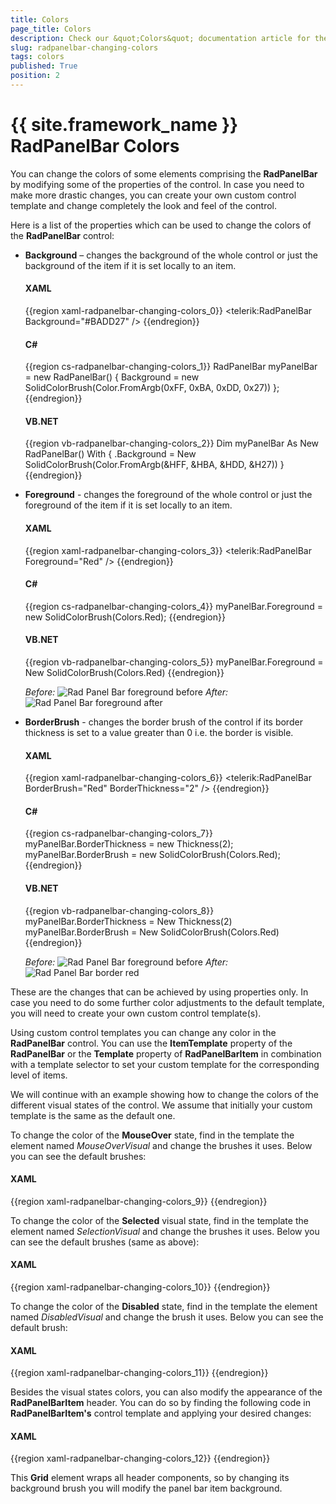 ```yaml
---
title: Colors
page_title: Colors
description: Check our &quot;Colors&quot; documentation article for the RadPanelBar {{ site.framework_name }} control.
slug: radpanelbar-changing-colors
tags: colors
published: True
position: 2
---
```


# {{ site.framework_name }} RadPanelBar Colors

You can change the colors of some elements comprising the __RadPanelBar__ by modifying some of the properties of the control. In case you need to make more drastic changes, you can create your own custom control template and change completely the look and feel of the control.

Here is a list of the properties which can be used to change the colors of the __RadPanelBar__ control:		

* __Background__ – changes the background of the whole control or just the background of the item if it is set locally to an item.			

	#### __XAML__
	{{region xaml-radpanelbar-changing-colors_0}}
		<telerik:RadPanelBar Background="#BADD27" />
	{{endregion}}

	#### __C#__
	{{region cs-radpanelbar-changing-colors_1}}
		RadPanelBar myPanelBar = new RadPanelBar()
		{
		    Background = new SolidColorBrush(Color.FromArgb(0xFF, 0xBA, 0xDD, 0x27))
		};
	{{endregion}}

	#### __VB.NET__
	{{region vb-radpanelbar-changing-colors_2}}
		Dim myPanelBar As New RadPanelBar() With {
		.Background = New SolidColorBrush(Color.FromArgb(&HFF, &HBA, &HDD, &H27))
		 }
	{{endregion}}

* __Foreground__ - changes the foreground of the whole control or just the foreground of the item if it is set locally to an item.			

	#### __XAML__
	{{region xaml-radpanelbar-changing-colors_3}}
		<telerik:RadPanelBar Foreground="Red" />
	{{endregion}}

	#### __C#__
	{{region cs-radpanelbar-changing-colors_4}}
		myPanelBar.Foreground = new SolidColorBrush(Colors.Red);
	{{endregion}}

	#### __VB.NET__
	{{region vb-radpanelbar-changing-colors_5}}
		myPanelBar.Foreground = New SolidColorBrush(Colors.Red)
	{{endregion}}

	*Before:*
	![Rad Panel Bar foreground before](images/RadPanelBar_foreground_before.png)
	*After:*
	![Rad Panel Bar foreground after](images/RadPanelBar_foreground_after.png)

* __BorderBrush__ - changes the border brush of the control if its border thickness is set to a value greater than 0 i.e. the border is visible.			

	#### __XAML__
	{{region xaml-radpanelbar-changing-colors_6}}
		<telerik:RadPanelBar BorderBrush="Red" BorderThickness="2" />
	{{endregion}}

	#### __C#__
	{{region cs-radpanelbar-changing-colors_7}}
		myPanelBar.BorderThickness = new Thickness(2);
		myPanelBar.BorderBrush = new SolidColorBrush(Colors.Red);
	{{endregion}}

	#### __VB.NET__
	{{region vb-radpanelbar-changing-colors_8}}
		myPanelBar.BorderThickness = New Thickness(2)
		myPanelBar.BorderBrush = New SolidColorBrush(Colors.Red)
	{{endregion}}

	*Before:*
	![Rad Panel Bar foreground before](images/RadPanelBar_foreground_before.png)
	*After:*
	![Rad Panel Bar border red](images/RadPanelBar_border_red.png)

These are the changes that can be achieved by using properties only. In case you need to do some further color adjustments to the default template, you will need to create your own custom control template(s).

Using custom control templates you can change any color in the __RadPanelBar__ control. You can use the __ItemTemplate__ property of the __RadPanelBar__ or the __Template__ property of __RadPanelBarItem__ in combination with a template selector to set your custom template for the corresponding level of items.		

We will continue with an example showing how to change the colors of the different visual states of the control. We assume that initially your custom template is the same as the default one.

To change the color of the __MouseOver__ state, find in the template the element named *MouseOverVisual* and change the brushes it uses. Below you can see the default brushes:		

#### __XAML__
{{region xaml-radpanelbar-changing-colors_9}}
	<SolidColorBrush x:Key="RadPanelBar_MouseOverBorder" Color="#FFdbdbdb" />
	<LinearGradientBrush x:Key="RadPanelBar_SubMouseOver" EndPoint="0,1">
	    <GradientStop Color="#FFf8f6f9" Offset="0" />
	    <GradientStop Color="#FFf0f0f0" Offset="1" />
	</LinearGradientBrush>
{{endregion}}

To change the color of the __Selected__ visual state, find in the template the element named *SelectionVisual* and change the brushes it uses. Below you can see the default brushes (same as above):		

#### __XAML__
{{region xaml-radpanelbar-changing-colors_10}}
	<!-- Selection -->
	<SolidColorBrush x:Key="RadPanelBar_MouseOverBorder" Color="#FFdbdbdb" />
	<LinearGradientBrush x:Key="RadPanelBar_SubMouseOver" EndPoint="0,1">
	    <GradientStop Color="#FFf8f6f9" Offset="0" />
	    <GradientStop Color="#FFf0f0f0" Offset="1" />
	</LinearGradientBrush>
{{endregion}}

To change the color of the __Disabled__ state, find in the template the element named *DisabledVisual* and change the brush it uses. Below you can see the default brush:		

#### __XAML__
{{region xaml-radpanelbar-changing-colors_11}}
	<!-- Disabled -->
	<SolidColorBrush x:Key="DisabledBrush" Color="#99FFFFFF"></SolidColorBrush>
{{endregion}}

Besides the visual states colors, you can also modify the appearance of the __RadPanelBarItem__ header. You can do so by finding the following code in __RadPanelBarItem's__ control template and applying your desired changes:		

#### __XAML__
{{region xaml-radpanelbar-changing-colors_12}}
	<Grid x:Name="HeaderRow" Background="Transparent">
{{endregion}}

This __Grid__ element wraps all header components, so by changing its background brush you will modify the panel bar item background.